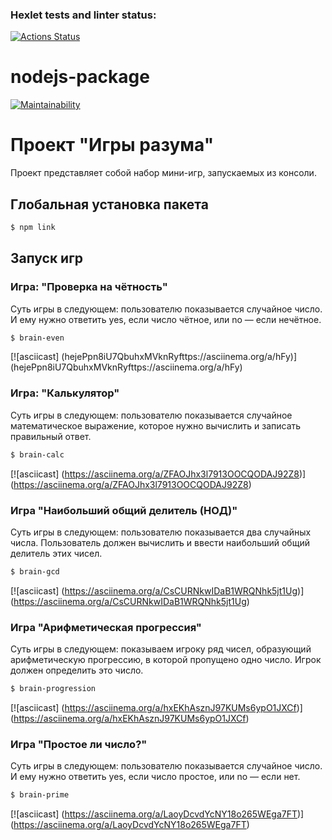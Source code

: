 ### Hexlet tests and linter status:
[![Actions Status](https://github.com/Tatsianaana/frontend-project-44/actions/workflows/hexlet-check.yml/badge.svg)](https://github.com/Tatsianaana/frontend-project-44/actions)

# nodejs-package
[![Maintainability](https://api.codeclimate.com/v1/badges/240acc4bc587afbe29f4/maintainability)](https://codeclimate.com/github/Tatsianaana/frontend-project-44/maintainability)

# Проект "Игры разума"

Проект представляет собой набор мини-игр, запускаемых из консоли.

## Глобальная установка пакета

```bash
$ npm link
```

## Запуск игр

### Игра: "Проверка на чётность"

Суть игры в следующем: пользователю показывается случайное число. И ему нужно ответить yes, если число чётное, или no — если нечётное.
```bash
$ brain-even
```

[![asciicast] (hejePpn8iU7QbuhxMVknRyfttps://asciinema.org/a/hFy)] (hejePpn8iU7QbuhxMVknRyfttps://asciinema.org/a/hFy)

### Игра: "Калькулятор"

Суть игры в следующем: пользователю показывается случайное математическое выражение, которое нужно вычислить и записать правильный ответ.
```bash
$ brain-calc
```

[![asciicast] (https://asciinema.org/a/ZFAOJhx3l7913OOCQODAJ92Z8)] (https://asciinema.org/a/ZFAOJhx3l7913OOCQODAJ92Z8)

### Игра "Наибольший общий делитель (НОД)"

Суть игры в следующем: пользователю показывается два случайных числа. Пользователь должен вычислить и ввести наибольший общий делитель этих чисел.
```bash
$ brain-gcd
```

[![asciicast] (https://asciinema.org/a/CsCURNkwIDaB1WRQNhk5jt1Ug)] (https://asciinema.org/a/CsCURNkwIDaB1WRQNhk5jt1Ug)

### Игра "Арифметическая прогрессия"

Суть игры в следующем: показываем игроку ряд чисел, образующий арифметическую прогрессию, в которой пропущено одно число. Игрок должен определить это число.
```bash
$ brain-progression
```

[![asciicast] (https://asciinema.org/a/hxEKhAsznJ97KUMs6ypO1JXCf)] (https://asciinema.org/a/hxEKhAsznJ97KUMs6ypO1JXCf)

### Игра "Простое ли число?"

Суть игры в следующем: пользователю показывается случайное число. И ему нужно ответить yes, если число простое, или no — если нет.
```bash
$ brain-prime
```

[![asciicast] (https://asciinema.org/a/LaoyDcvdYcNY18o265WEga7FT)] (https://asciinema.org/a/LaoyDcvdYcNY18o265WEga7FT)